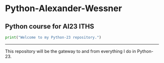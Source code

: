 # Python-Alexander-Wessner
Python course for **AI23** ITHS
---

```python
print("Welcome to my Python-23 repository.")
```
---
This repository will be the gateway to and from everything I do in Python-23.